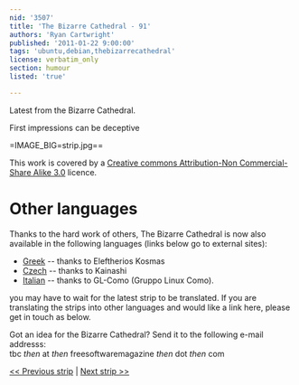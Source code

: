 ```yaml
---
nid: '3507'
title: 'The Bizarre Cathedral - 91'
authors: 'Ryan Cartwright'
published: '2011-01-22 9:00:00'
tags: 'ubuntu,debian,thebizarrecathedral'
license: verbatim_only
section: humour
listed: 'true'

---
```

Latest from the Bizarre Cathedral.

First impressions can be deceptive

<!--break-->

=IMAGE_BIG=strip.jpg==

This work is covered by a [Creative commons Attribution-Non Commercial-Share Alike 3.0](http://creativecommons.org/licenses/by-nc-sa/3.0/) licence.

<!--break -->

# Other languages

Thanks to the hard work of others, The Bizarre Cathedral is now also available in the following languages (links below go to external sites):

* [Greek](http://elkosmas.gr/category/bizarre-cathedral/) -- thanks to Eleftherios Kosmas
* [Czech](http://bizcat-cesky.kx.cz/) -- thanks to Kainashi
* [Italian](http://www.gl-como.it/category/la-bizzarra-cattedrale/) -- thanks to GL-Como (Gruppo Linux Como).

you may have to wait for the latest strip to be translated. If you are translating the strips into other languages and would like a link here, please get in touch as below.

Got an idea for the Bizarre Cathedral? Send it to the following e-mail addresss:  
tbc _then_ at _then_ freesoftwaremagazine _then_ dot _then_ com

[<< Previous strip](http://www.freesoftwaremagazine.com/columns/bizarre_cathedral_90)
| [Next strip >>](http://www.freesoftwaremagazine.com/columns/bizarre_cathedral_92)